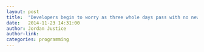 ```yaml
---
layout: post
title:  "Developers begin to worry as three whole days pass with no new Javascript frameworks announced" 
date:   2014-11-23 14:31:00
author: Jordan Justice
author-link:
categories: programming
---
```

